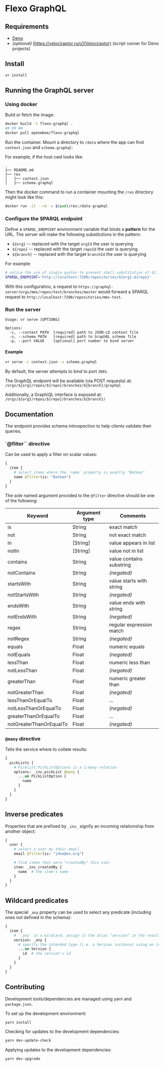 # Flexo GraphQL

## Requirements

 - [Deno](https://deno.com/)
 - _(optional)_ [https://velociraptor.run/](Velociraptor) (script runner for Deno projects)


## Install

```sh
vr install
```


## Running the GraphQL server


### Using docker

Build or fetch the image:
```sh
docker build -t flexo-graphql .
## OR ##
docker pull openmbee/flexo-graphql
```

Run the container. Mount a directory to `/data` where the app can find `context.json` and `schema.graphql`:

For example, if the host cwd looks like:
```
.
├── README.md
├── res
│   ├── context.json
│   ├── schema.graphql
```

Then the docker command to run a container mounting the `/res` directory might look like this:
```sh
docker run -it --rm -v $(pwd)/res:/data graphql
```


### Configure the SPARQL endpoint

Define a `SPARQL_ENDPOINT` environment variable that binds a **pattern** for the URL. The server will make the following substitutions in the pattern:
 - `${org}` -- replaced with the target `orgId` the user is querying
 - `${repo}` -- replaced with the target `repoId` the user is querying
 - `${branch}` -- replaced with the target `branchId` the user is querying

For example:
```bash
# notice the use of single quotes to prevent shell substitution of ${..}
SPARQL_ENDPOINT='http://localhost:7200/repositories/${org}-${repo}'
```

With this configuratino, a request to `https://graphql-server/orgs/mms/repos/test/branches/master` would forward a SPARQL request to `http://localhost:7200/repositories/mms-test`.


### Run the server

```
Usage: vr serve [OPTIONS]

Options:
  -c, --context PATH  [required] path to JSON-LD context file
  -s, --schema PATH   [required] path to GraphQL schema file
  -p, --port VALUE    [optional] port number to bind server
```

#### Example

```sh
vr serve -c context.json -s schema.graphql
```

By default, the server attempts to bind to port `3001`.

The GraphQL endpoint will be available (via POST requests) at: `/orgs/${org}/repos/${repo}/branches/${branch}/graphql`

Additionally, a GraphiQL interface is exposed at: `/orgs/${org}/repos/${repo}/branches/${branch}/`


## Documentation

The endpoint provides schema introspection to help clients validate their queries.


### `@filter`` directive

Can be used to apply a filter on scalar values:

```graphql
{
  item {
    # select items where the `name` property is exactly "Batman"
    name @filter(is: "Batman")
  }
}
```

The sole named argument provided to the `@filter` directive should be one of the following:

| Keyword                  | Argument type | Comments                  |
| ------------------------ | ------------- | ------------------------- |
| is                       | String        | exact match               |
| not                      | String        | not exact match           |
| in                       | \[String\]    | value appears in list     |
| notIn                    | \[String\]    | value not in list         |
| contains                 | String        | value contains substring  |
| notContains              | String        | _(negated)_               |
| startsWith               | String        | value starts with string  |
| notStartsWith            | String        | _(negated)_               |
| endsWith                 | String        | value ends with string    |
| notEndsWith              | String        | _(negated)_               |
| regex                    | String        | regular expression match  |
| notRegex                 | String        | _(negated)_               |
| equals                   | Float         | numeric equals            |
| notEquals                | Float         | _(negated)_               |
| lessThan                 | Float         | numeric less than         |
| notLessThan              | Float         | _(negated)_               |
| greaterThan              | Float         | numeric greater than      |
| notGreaterThan           | Float         | _(negated)_               |
| lessThanOrEqualTo        | Float         | ...                       |
| notLessThanOrEqualTo     | Float         | _(negated)_               |
| greaterThanOrEqualTo     | Float         | ...                       |
| notGreaterThanOrEqualTo  | Float         | _(negated)_               |


### `@many` directive

Tells the service where to collate results:

```graphql
{
  pickLists {
    # Picklist:PickListOptions is a 1:many relation
    options: _inv_pickList @many {
      ...on PickListOption {
        name
      }
    }
  }
}
```


## Inverse predicates

Properties that are prefixed by `_inv_` signify an incoming relationship from another object:

```graphql
{
  user {
    # select a user by their email
    email @filter(is: "jdoe@ex.org")

    # find items that were "createdBy" this user
    item: _inv_createdBy {
      name  # the item's name
    }
  }
}
```


## Wildcard predicates

The special `_any` property can be used to select any predicate (including ones not defined in the schema):

```graphql
{
  item {
    # `_any` is a wildcard, assign it the alias "version" in the results
    version: _any {
      # specify the intended type (i.e. a Version instance) using an inline fragment
      ...on Version {
        id  # the version's id
      }
    }
  }
}
```



## Contributing

Development tools/dependencies are managed using yarn and `package.json`. 

To set up the development environment:
```sh
yarn install
```

Checking for updates to the development dependencies:
```sh
yarn dev-update-check
```

Applying updates to the development dependencies:
```sh
yarn dev-upgrade
```

